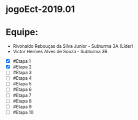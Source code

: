 # jogoEct-2019.01


# Equipe:
- Rivonaldo Rebouças da Silva Junior - Subturma 3A (Líder)
- Victor Hermes Alves de Souza - Subturma 3B

- [x] #Etapa 1
- [x] #Etapa 2
- [ ] #Etapa 3
- [ ] #Etapa 4
- [ ] #Etapa 5
- [ ] #Etapa 6
- [ ] #Etapa 7
- [ ] #Etapa 8
- [ ] #Etapa 9
- [ ] #Etapa 10
